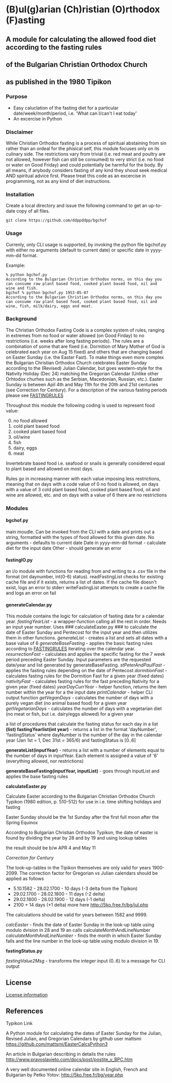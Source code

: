 # (B)ul(g)arian (Ch)ristian (O)rthodox (F)asting #

## A module for calculating the allowed food diet according to the fasting rules ##
## of the Bulgarian Christian Orthodox Church ##
## as published in the 1980 Tipikon ##

### Purpose ###
- Easy caluclation of the fasting diet for a particular date/week/month/period, i.e. 'What can I/can't I eat today'
- An excercise in Python

### Disclaimer ###
While Christian Orthodox fasting is a process of spiritual abstaining from sin rather than an ordeal for the phisical self, this module focuses only on its culinary side. The restrictions vary from trivial (i.e. red meat and poultry are not allowed, however fish can still be consumed) to very strict (i.e. no food or water on Good Friday) and could potentially be harmful for the body. By all means, if anybody considers fasting of any kind they shoud seek medical AND spiritual advice first.
Please treat this code as an excercise in programming, not as any kind of diet instructions.

### Installation ###

Create a local directory and issue the following command to get an up-to-date copy of all files.

```
git clone https://github.com/ddppddpp/bgchof
```

### Usage ###
Currenly, only CLI usage is supported, by invoking the python file bgchof.py with either no arguments (default to current date) or specific date in yyyy-mm-dd format.

Example:
```
% python bgchof.py               
According to the Bulgarian Christian Orthodox norms, on this day you can consume raw plant based food, cooked plant based food, oil and wine and fish.
bgchof % python bgchof.py 1953-05-07
According to the Bulgarian Christian Orthodox norms, on this day you can consume raw plant based food, cooked plant based food, oil and wine, fish, milk/dairy, eggs and meat.

```


### Background ###
The Christian Orthodox Fasting Code is a complex system of rules, ranging in extremes from no food or water allowed (on Good Firday) to no restrictions (i.e. weeks after long fasting periods).
The rules are a combination of some that are fixed (i.e. Dormition of Mary Mother of God is celebrated each year on Aug 15 fixed) and others that are changing based on Easter Sunday (i.e. the Easter Fast).
To make things even more complex the Bulgarian Christian Orthodox Church celebrates Easter Sunday according to the (Revised) Julian Calendar, but goes western-style for the Nativity Holiday (Dec 24) matching the Gregorian Calendar (Unlike other Orhtodox churhes such as the  Serbian, Macedonian, Russian, etc.).
Easter Sunday is between Apil 4th and May 11th for the 20th and 21st centuries (see Correction for Century).
For a description of the various fasting periods please see [FASTINGRULES](docs/FASTINGRULES.md)



Throughout this module the following coding is used to represent food value:

0. no food allowed
1. cold plant based food
2. cooked plant based food
3. oil/wine
4. fish
5. dairy, eggs
6. meat

Invertebrate based food i.e. seafood or snails is generally considered equal to plant based and allowed on most days.

Rules go in increasing manner with each value imposing less restrictions, meaning that on days with a code value of 0 no food is allowed, on days with a value of 3 cold plant based food, cooked plant based food, oil and wine are allowed, etc. and on days with a value of 6 there are no restrictions

### Modules ###

#### bgchof.py ####

main moudle. Can be invoked from the CLI with a date and prints out a string, formatted with the types of food allowed for this given date.
No arguments - defaults to current date
Date in yyyy-mm-dd format - calculate diet for the input date
Other - should generate an error

#### fastingIO.py ####

an i/o module with functions for reading from and writing to a .csv file in the format (int daynumber, int(0-6) status).
readFastingList checks for existing cache file and if it exists, returns a list of dates. If the cache file doesn't exist, logs an error to stderr
writeFastingList attempts to create a cache file and logs an error on fail

#### generateCalendar.py ####

This module contains the logic for calculation of fasting data for a calendar year.
*fastingYearList* - a wrapper-function calling all the rest in order. Needs an input year number. Uses ### calculateEaster.py ### to calculate the date of Easter Sunday and Pentecost for the input year and then utilizes them in other functions.
*generateList* - creates a list and sets all dates with a base value of 6
*generateBaseFasting* - applies the basic fasting rules according to [FASTINGRULES](docs/FASTINGRULES.md) iterating over the calendar year.
*resurrectionFast* - calculates and applies the specific fasting for the 7 week period preceding Easter Sunday. Input parameters are the requested date/year and list generated by generateBaseFasting. 
*stPeterAndPaulFast* - applies the fasting rules depending on the date of Pentecost
*dormitionFast* - calculates fasting rules for the Dormition Fast for a given year (fixed dates)
*nativityFast* - calculates fasting rules for the fast preceding Nativity for a given year (fixed dates)
*yearDayCurrYear* - helper function, returns the item number within the year for a the input date
*printCalendar* - helper CLI output function
*getVeganDays* - calculates the number of days with a purely vegan diet (no animal based food) for a given year
*getVegetarianDays* - calculates the number of days with a vegetarian diet (no meat or fish, but i.e. dairy/eggs allowed) for a given year


a list of procedures that calculate the fasting status for each day in a list 
**(list) fastingYearlist(int year)** - returns a list in the format 'dayNumber', 'fastingStatus' where dayNumber is the number of the day in the calendar year (Jan 1st = 1, Dec 31st = 365/6) and fastingStatus is [0..6]

**generateList(inputYear)** - returns a list with a number of elements equal to the number of days in inputYear. Each element is assigned a value of '6' (everything allowed, nor restrictions)

**generateBaseFasting(inputYear, inputList)** - goes through inputList and applies the base fasting rules



**calculateEaster.py**

Calculate Easter according to the Bulgarian Christian Orthodox Church Typikon (1980 edition, p. 510-512)
for use in i.e. time shifting holidays and fasting

Easter Sunday should be the 1st Sunday after the first full moon after the Spring Equinox

According to Bulgarian Christian Orthodox Typikon,
the date of easter is found by dividing the year by 28 and by 19 and using lookup tables

the result should be b/w APR 4 and May 11

*Correction for Century*

The look-up-tables in the Tipikon themselves are only valid for years 1900-2099.
The correction factor for Gregorian vs Julian calendars should be applied as follows
- 5.10.1582 - 28.02.1700 - 10 days (-3 delta from the Tipikon)
- 29.02.1700 - 28.02.1800 - 11 days (-2 delta)
- 29.02.1800 - 28.02.1900 - 12 days (-1 delta)
- 2100 +   14 days (+1 delta)
more here http://5ko.free.fr/bg/jul.php

The calculations should be valid for years between 1582 and 9999.

*calcEaster* - finds the date of Easter Sunday in the look-up table using modulo dvision in 28 and 19 an calls calculateMonthAndLineNumber
*calculateMonthAndLineNumber* - finds the month in which Easter Sunday falls and the line number in the look-up table using modulo division in 19.

**fastingStatus.py**

*fastingValue2Msg* - transforms the integer input (0..6) to a message for CLI output




## License ##
[License information](LICENSE)

## References ##

Typikon Link

A Python module for calculating the dates of Easter Sunday for the Julian, Revised Julian, and Gregorian Calendars by github user mattsmi https://github.com/mattsmi/EasterCalcsPython3

An article in Bulgarian describing in details the rules http://www.pravoslavieto.com/docs/post/postite_v_BPC.htm

A very well documented online calendar site in English, French and Bulgarian by Petko Yotov: http://5ko.free.fr/bg/year.php
